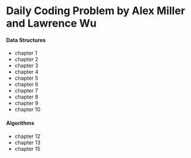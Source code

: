 # Daily Coding Problem by Alex Miller and Lawrence Wu
 

#### Data Structures
 - chapter 1 
 - chapter 2
 - chapter 3
 - chapter 4
 - chapter 5
 - chapter 6
 - chapter 7 
 - chapter 8
 - chapter 9
 - chapter 10
 
  
#### Algorithms
 - chapter 12
 - chapter 13
 - chapter 15 